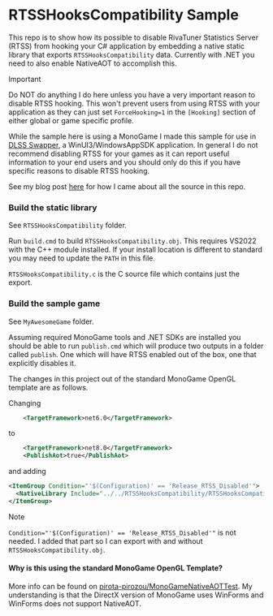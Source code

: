 # RTSSHooksCompatibility Sample
This repo is to show how its possible to disable RivaTuner Statistics Server (RTSS) from hooking your C# application by embedding a native static library that exports `RTSSHooksCompatibility` data. Currently with .NET you need to also enable NativeAOT to accomplish this.

> [!IMPORTANT]  
> Do NOT do anything I do here unless you have a very important reason to disable RTSS hooking. This won't prevent users from using RTSS with your application as they can just set `ForceHooking=1` in the `[Hooking]` section of either global or game specific profile.

While the sample here is using a MonoGame I made this sample for use in [DLSS Swapper](https://github.com/beeradmoore/dlss-swapper), a WinUI3/WindowsAppSDK application. In general I do not recommend disabling RTSS for your games as it can report useful information to your end users and you should only do this if you have specific reasons to disable RTSS hooking.

See my blog post [here](https://beeradmoore.com/disabling-rtss-for-dotnet-apps/) for how I came about all the source in this repo.

### Build the static library
See `RTSSHooksCompatibility` folder.

Run `build.cmd` to build `RTSSHooksCompatibility.obj`. This requires VS2022 with the C++ module installed. If your install location is different to standard you may need to update the `PATH` in this file.

`RTSSHooksCompatibility.c` is the C source file which contains just the export.


### Build the sample game
See `MyAwesomeGame` folder.

Assuming required MonoGame tools and .NET SDKs are installed you should be able to run `publish.cmd` which will produce two outputs in a folder called `publish`. One which will have RTSS enabled out of the box, one that explicitly disables it.

The changes in this project out of the standard MonoGame OpenGL template are as follows.

Changing 
```xml
    <TargetFramework>net6.0</TargetFramework>
```
to 
```xml
    <TargetFramework>net8.0</TargetFramework>
    <PublishAot>true</PublishAot>
```

and adding 
```xml
<ItemGroup Condition="'$(Configuration)' == 'Release_RTSS_Disabled'">
  <NativeLibrary Include="../../RTSSHooksCompatibility/RTSSHooksCompatibility.obj" />
</ItemGroup>
```

> [!NOTE] 
> `Condition="'$(Configuration)' == 'Release_RTSS_Disabled'"` is not needed. I added that part so I can export with and without `RTSSHooksCompatibility.obj`.


#### Why is this using the standard MonoGame OpenGL Template?
More info can be found on [pirota-pirozou/MonoGameNativeAOTTest](https://github.com/pirota-pirozou/MonoGameNativeAOTTest). My understanding is that the DirectX version of MonoGame uses WinForms and WinForms does not support NativeAOT.